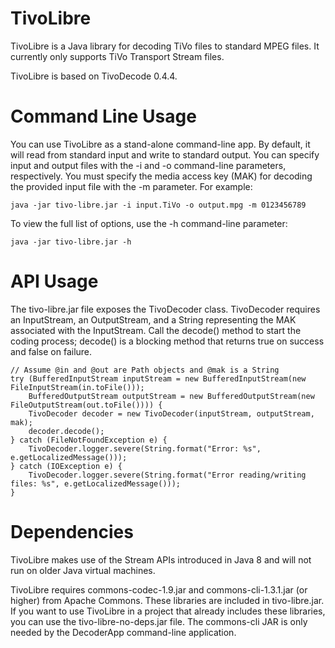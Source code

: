 # TivoLibre
TivoLibre is a Java library for decoding TiVo files to standard MPEG files. It currently only supports TiVo Transport Stream files.

TivoLibre is based on TivoDecode 0.4.4.

# Command Line Usage
You can use TivoLibre as a stand-alone command-line app. By default, it will read from standard input and write to standard output. You can specify input and output files with the -i and -o command-line parameters, respectively. You must specify the media access key (MAK) for decoding the provided input file with the -m parameter. For example:

    java -jar tivo-libre.jar -i input.TiVo -o output.mpg -m 0123456789

To view the full list of options, use the -h command-line parameter:

    java -jar tivo-libre.jar -h

# API Usage
The tivo-libre.jar file exposes the TivoDecoder class. TivoDecoder requires an InputStream, an OutputStream, and a String representing the MAK associated with the InputStream. Call the decode() method to start the coding process; decode() is a blocking method that returns true on success and false on failure.

    // Assume @in and @out are Path objects and @mak is a String
    try (BufferedInputStream inputStream = new BufferedInputStream(new FileInputStream(in.toFile()));
        BufferedOutputStream outputStream = new BufferedOutputStream(new FileOutputStream(out.toFile()))) {
        TivoDecoder decoder = new TivoDecoder(inputStream, outputStream, mak);
        decoder.decode();
    } catch (FileNotFoundException e) {
        TivoDecoder.logger.severe(String.format("Error: %s", e.getLocalizedMessage()));
    } catch (IOException e) {
        TivoDecoder.logger.severe(String.format("Error reading/writing files: %s", e.getLocalizedMessage()));
    }

# Dependencies
TivoLibre makes use of the Stream APIs introduced in Java 8 and will not run on older Java virtual machines.

TivoLibre requires commons-codec-1.9.jar and commons-cli-1.3.1.jar (or higher) from Apache Commons. These libraries are included in tivo-libre.jar. If you want to use TivoLibre in a project that already includes these libraries, you can use the tivo-libre-no-deps.jar file. The commons-cli JAR is only needed by the DecoderApp command-line application.
